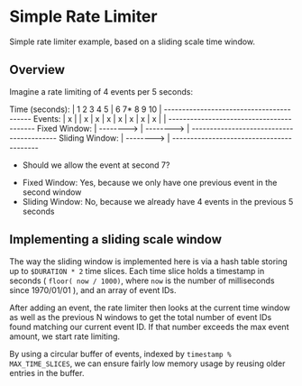 # Simple Rate Limiter

Simple rate limiter example, based on a sliding scale time window.

## Overview

Imagine a rate limiting of 4 events per 5 seconds:


Time (seconds):  | 1   2   3   4   5 | 6   7*  8   9  10 |
                 -----------------------------------------
Events:          | x |   | x | x | x | x | x | x | x |   |
                 -----------------------------------------
Fixed Window:    |   -------->       |    -------->      |
                 -----------------------------------------
Sliding Window:          |     -------->     |
                 -----------------------------------------

* Should we allow the event at second 7?  
- Fixed Window: Yes, because we only have one previous event in the second window
- Sliding Window: No, because we already have 4 events in the previous 5 seconds

## Implementing a sliding scale window

The way the sliding window is implemented here is via a hash table storing up to `$DURATION * 2` time slices.  Each time slice holds a timestamp in seconds ( `floor( now / 1000)`, where `now` is the number of milliseconds since 1970/01/01 ), and an array of event IDs.

After adding an event, the rate limiter then looks at the current time window as well as the previous N windows to get the total number of event IDs found matching our current event ID.  If that number exceeds the max event amount, we start rate limiting.

By using a circular buffer of events, indexed by `timestamp % MAX_TIME_SLICES`, we can ensure fairly low memory usage by reusing older entries in the buffer.
